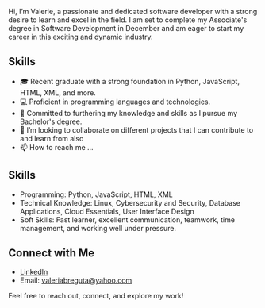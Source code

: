 
Hi, I’m Valerie, a passionate and dedicated software developer with a strong desire to learn and excel in the field. I am set to complete my Associate's degree in Software Development in December and am eager to start my career in this exciting and dynamic industry. 

## Skills
- 🎓 Recent graduate with a strong foundation in Python, JavaScript, HTML, XML, and more.
- 💻 Proficient in programming languages and technologies.
- 🌱 Committed to furthering my knowledge and skills as I pursue my Bachelor's degree.
- 💞️ I’m looking to collaborate on different projects that I can contribute to and learn from also 
- 📫 How to reach me ...

## Skills
- Programming: Python, JavaScript, HTML, XML
- Technical Knowledge: Linux, Cybersecurity and Security, Database Applications, Cloud Essentials, User Interface Design
- Soft Skills: Fast learner, excellent communication, teamwork, time management, and working well under pressure.

## Connect with Me
- [LinkedIn](www.linkedin.com/in/valeria-breguta-84302219b)
- Email: valeriabreguta@yahoo.com

Feel free to reach out, connect, and explore my work!
